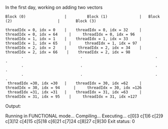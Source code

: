 In the first day, working on adding two vectors

    Block (0)                 |         Block (1)              |   Block (2)                    |       Block (3)

    threadIdx = 0, idx = 0    |    threadIdx = 0, idx = 32     |    threadIdx = 0, idx = 64     |     threadIdx = 0, idx = 96
    threadIdx = 1, idx = 1    |    threadIdx = 1, idx = 33     |    threadIdx = 1, idx = 65     |      threadIdx = 1, idx = 97
    threadIdx = 2, idx = 2    |     threadIdx = 2, idx = 34    |     threadIdx = 2, idx = 66    |    threadIdx = 2, idx = 98
           .                         .                                .                                  .
           .                         .                                .                                  .
           .                         .                                .                                  .
     threadIdx =30, idx =30   |    threadIdx = 30, idx =62     |  threadIdx = 30, idx = 94      |     threadIdx = 30, idx =126  
     threadIdx =31, idx =31   |    threadIdx = 31, idx =63     |    threadIdx = 31, idx = 95    |     threadIdx = 31, idx =127
     
Output:

  Running in FUNCTIONAL mode...
  Compiling...
  Executing...
  c[0]3
  c[1]6
  c[2]9
  c[3]12
  c[4]15
  c[5]18
  c[6]21
  c[7]24
  c[8]27
  c[9]30
  Exit status: 0
